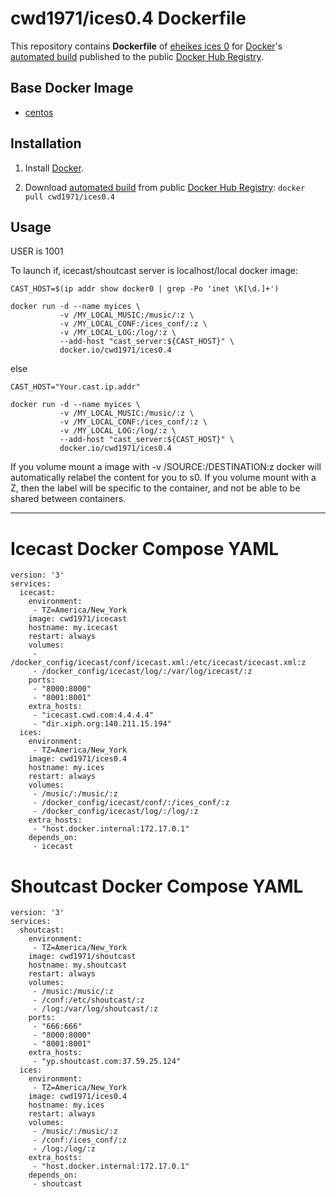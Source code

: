 # cwd1971/ices0.4 Dockerfile

This repository contains **Dockerfile** of [eheikes ices 0](https://github.com/eheikes/ices0) for [Docker](https://www.docker.com/)'s [automated build](https://registry.hub.docker.com/u/cwd1971/ices0.4/) published to the public [Docker Hub Registry](https://registry.hub.docker.com/).

## Base Docker Image

- [centos](https://registry.hub.docker.com/_/centos/)


## Installation

1. Install [Docker](https://www.docker.com/).

2. Download [automated build](https://registry.hub.docker.com/u/cwd1971/ices0.4/) from public [Docker Hub Registry](https://registry.hub.docker.com/): `docker pull cwd1971/ices0.4`

## Usage
USER is 1001

To launch if, icecast/shoutcast server is localhost/local docker image:

```
CAST_HOST=$(ip addr show docker0 | grep -Po 'inet \K[\d.]+')

docker run -d --name myices \
           -v /MY_LOCAL_MUSIC:/music/:z \
           -v /MY_LOCAL_CONF:/ices_conf/:z \
           -v /MY_LOCAL_LOG:/log/:z \
           --add-host "cast_server:${CAST_HOST}" \
           docker.io/cwd1971/ices0.4
```
else

```
CAST_HOST="Your.cast.ip.addr"

docker run -d --name myices \
           -v /MY_LOCAL_MUSIC:/music/:z \
           -v /MY_LOCAL_CONF:/ices_conf/:z \
           -v /MY_LOCAL_LOG:/log/:z \
           --add-host "cast_server:${CAST_HOST}" \
           docker.io/cwd1971/ices0.4
```
If you volume mount a image with -v /SOURCE:/DESTINATION:z docker will automatically relabel the content for you to s0. If you volume mount with a Z, then the label will be specific to the container, and not be able to be shared between containers.

---
# Icecast Docker Compose YAML
```
version: '3'
services:
  icecast:
    environment:
     - TZ=America/New_York
    image: cwd1971/icecast
    hostname: my.icecast 
    restart: always
    volumes:
     - /docker_config/icecast/conf/icecast.xml:/etc/icecast/icecast.xml:z
     - /docker_config/icecast/log/:/var/log/icecast/:z
    ports:
     - "8000:8000"
     - "8001:8001"
    extra_hosts:
     - "icecast.cwd.com:4.4.4.4"
     - "dir.xiph.org:140.211.15.194"
  ices:
    environment:
     - TZ=America/New_York
    image: cwd1971/ices0.4
    hostname: my.ices
    restart: always
    volumes:
     - /music/:/music/:z
     - /docker_config/icecast/conf/:/ices_conf/:z
     - /docker_config/icecast/log/:/log/:z
    extra_hosts:
     - "host.docker.internal:172.17.0.1"
    depends_on:
     - icecast
```
# Shoutcast Docker Compose YAML
```
version: '3'
services:
  shoutcast:
    environment:
     - TZ=America/New_York
    image: cwd1971/shoutcast
    hostname: my.shoutcast 
    restart: always
    volumes:
     - /music:/music/:z
     - /conf:/etc/shoutcast/:z
     - /log:/var/log/shoutcast/:z
    ports:
     - "666:666"
     - "8000:8000"
     - "8001:8001"
    extra_hosts:
     - "yp.shoutcast.com:37.59.25.124"
  ices:
    environment:
     - TZ=America/New_York
    image: cwd1971/ices0.4
    hostname: my.ices
    restart: always
    volumes:
     - /music/:/music/:z
     - /conf:/ices_conf/:z
     - /log:/log/:z
    extra_hosts:
     - "host.docker.internal:172.17.0.1"
    depends_on:
     - shoutcast
```
